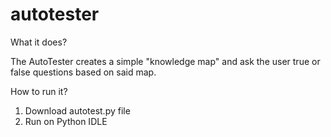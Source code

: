 # autotester

What it does? 

The AutoTester creates a simple "knowledge map" and ask the user true or false questions based on said map. 

How to run it? 

1) Download autotest.py file
2) Run on Python IDLE 


